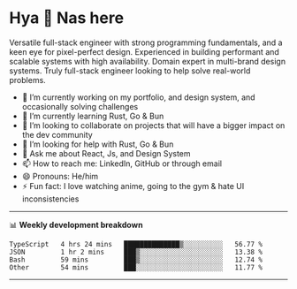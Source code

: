 # Hya 👋 Nas here

Versatile full-stack engineer with strong programming fundamentals, and a keen eye for pixel-perfect design. Experienced in building performant and scalable systems with high availability. Domain expert in multi-brand design systems. Truly full-stack engineer looking to help solve real-world problems.

- 🔭 I’m currently working on my portfolio, and design system, and occasionally solving challenges
- 🌱 I’m currently learning Rust, Go & Bun
- 👯 I’m looking to collaborate on projects that will have a bigger impact on the dev community
- 🤔 I’m looking for help with Rust, Go & Bun
- 💬 Ask me about React, Js, and Design System
- 📫 How to reach me: LinkedIn, GitHub or through email
- 😄 Pronouns: He/him
- ⚡ Fun fact: I love watching anime, going to the gym & hate UI inconsistencies

-------
📊 **Weekly development breakdown**
<!--START_SECTION:waka-->

```text
TypeScript   4 hrs 24 mins   ██████████████▒░░░░░░░░░░   56.77 %
JSON         1 hr 2 mins     ███▒░░░░░░░░░░░░░░░░░░░░░   13.38 %
Bash         59 mins         ███▒░░░░░░░░░░░░░░░░░░░░░   12.74 %
Other        54 mins         ███░░░░░░░░░░░░░░░░░░░░░░   11.77 %
```

<!--END_SECTION:waka-->
-------
